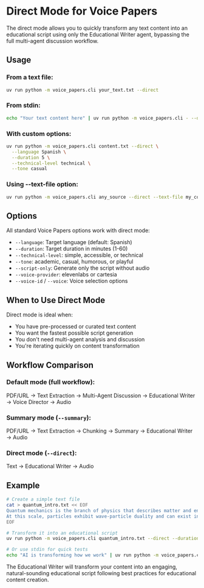 # Direct Mode for Voice Papers

The direct mode allows you to quickly transform any text content into an educational script using only the Educational Writer agent, bypassing the full multi-agent discussion workflow.

## Usage

### From a text file:
```bash
uv run python -m voice_papers.cli your_text.txt --direct
```

### From stdin:
```bash
echo "Your text content here" | uv run python -m voice_papers.cli - --direct
```

### With custom options:
```bash
uv run python -m voice_papers.cli content.txt --direct \
  --language Spanish \
  --duration 5 \
  --technical-level technical \
  --tone casual
```

### Using --text-file option:
```bash
uv run python -m voice_papers.cli any_source --direct --text-file my_content.txt
```

## Options

All standard Voice Papers options work with direct mode:
- `--language`: Target language (default: Spanish)
- `--duration`: Target duration in minutes (1-60)
- `--technical-level`: simple, accessible, or technical
- `--tone`: academic, casual, humorous, or playful
- `--script-only`: Generate only the script without audio
- `--voice-provider`: elevenlabs or cartesia
- `--voice-id` / `--voice`: Voice selection options

## When to Use Direct Mode

Direct mode is ideal when:
- You have pre-processed or curated text content
- You want the fastest possible script generation
- You don't need multi-agent analysis and discussion
- You're iterating quickly on content transformation

## Workflow Comparison

### Default mode (full workflow):
PDF/URL → Text Extraction → Multi-Agent Discussion → Educational Writer → Voice Director → Audio

### Summary mode (`--summary`):
PDF/URL → Text Extraction → Chunking → Summary → Educational Writer → Audio

### Direct mode (`--direct`):
Text → Educational Writer → Audio

## Example

```bash
# Create a simple text file
cat > quantum_intro.txt << EOF
Quantum mechanics is the branch of physics that describes matter and energy at the smallest scales.
At this scale, particles exhibit wave-particle duality and can exist in superposition.
EOF

# Transform it into an educational script
uv run python -m voice_papers.cli quantum_intro.txt --direct --duration 3

# Or use stdin for quick tests
echo "AI is transforming how we work" | uv run python -m voice_papers.cli - --direct --duration 1
```

The Educational Writer will transform your content into an engaging, natural-sounding educational script following best practices for educational content creation.